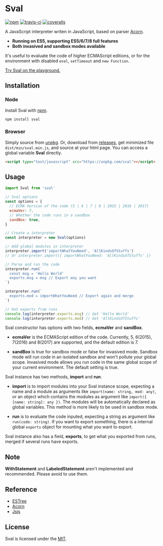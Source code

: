 # Sval

[![npm](https://img.shields.io/npm/v/sval.svg?style=flat-square)](https://www.npmjs.com/package/sval)
[![travis-ci](https://img.shields.io/travis/Siubaak/sval.svg?style=flat-square)](https://travis-ci.org/Siubaak/sval)
[![coveralls](https://img.shields.io/coveralls/github/Siubaak/sval.svg?style=flat-square)](https://coveralls.io/github/Siubaak/sval)

A JavaScript interpreter writen in JavaScript, based on parser [Acorn](https://github.com/acornjs/acorn).

- **Running on ES5, supporting ES5/6/7/8 full features**
- **Both invasived and sandbox modes available**

It's useful to evaluate the code of higher ECMAScript editions, or for the environment with disabled `eval`, `setTimeout` and `new Function`.

[Try Sval on the playground.](https://siubaak.github.io/sval)

## Installation

### Node

Install Sval with [npm](https://www.npmjs.com/package/sval).

```bash
npm install sval
```

### Browser

Simply source from [unpkg](https://unpkg.com/sval). Or, download from [releases](https://github.com/Siubaak/sval/releases), get minimized file `dist/min/sval.min.js`, and source at your html page. You can access a global variable **Sval** directly.

```html
<script type="text/javascript" src="https://unpkg.com/sval"></script>
```

## Usage

```js
import Sval from 'sval'

// Sval options
const options = {
  // ECMA Version of the code (5 | 6 | 7 | 8 | 2015 | 2016 | 2017)
  ecmaVer: 7,
  // Whether the code runs in a sandbox
  sandBox: true,
}

// Create a interpreter
const interpreter = new Sval(options)

// Add global modules in interpreter
interpreter.import('importWhatYouNeed', 'AllKindsOfStuffs')
// Or interpreter.import({ importWhatYouNeed: 'AllKindsOfStuffs' })

// Parse and run the code
interpreter.run(`
  const msg = 'Hello World'
  exports.msg = msg // Export any you want
`)

interpreter.run(`
  exports.mod = importWhatYouNeed // Export again and merge
`)

// Get exports from runs
console.log(interpreter.exports.msg) // Get 'Hello World'
console.log(interpreter.exports.mod) // Get 'AllKindsOfStuffs'
```

Sval constructor has options with two fields, **ecmaVer** and **sandBox**.

- **ecmaVer** is the ECMAScript edition of the code. Currently, 5, 6(2015), 7(2016) and 8(2017) are supported, and the default edition is 7.

- **sandBox** is true for sandbox mode or false for invasived mode. Sandbox mode will run code in an isolated sandbox and won't pollute your global scope. Invasived mode allows you run code in the same global scope of your current environment. The default setting is true.

Sval instance has two methods, **import** and **run**.

- **import** is to import modules into your Sval instance scope, expecting a name and a module as arguments like `import(name: string, mod: any)`, or an object which contains the modules as argument like `import({ [name: string]: any })`. The modules will be automatically declared as global variables. This method is more likely to be used in sandbox mode.

- **run** is to evaluate the code inputed, expecting a string as argument like `run(code: string)`. If you want to export something, there is a internal global `exports` object for mounting what you want to export.

Sval instance also has a field, **exports**, to get what you exported from runs, merged if several runs have exports.

## Note

**WithStatement** and **LabeledStatement** aren't implemented and recommended. Please avoid to use them.

## Reference

- [ESTree](https://github.com/estree/estree)
- [Acorn](https://github.com/acornjs/acorn)
- [Jsjs](https://github.com/bramblex/jsjs)

## License

Sval is licensed under the [MIT](https://github.com/Siubaak/sval/blob/master/LICENSE).